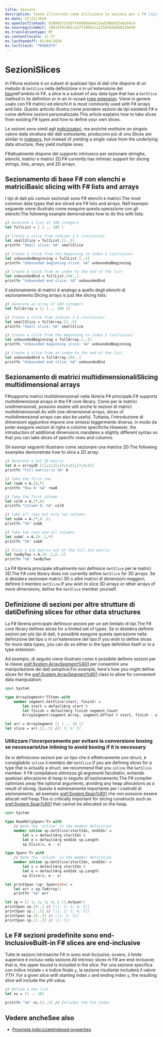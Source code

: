 ```yaml
---
title: Sezioni
description: Viene illustrato come utilizzare le sezioni per i F# tipi di dati esistenti e come definire sezioni personalizzate per altri tipi di dati.
ms.date: 12/23/2019
ms.openlocfilehash: 928005f2c63ffe099bb64e11ed29bb625e0a54c6
ms.sourcegitcommit: 19014f9c081ca2ff19652ca12503828db8239d48
ms.translationtype: MT
ms.contentlocale: it-IT
ms.lasthandoff: 02/04/2020
ms.locfileid: "76980379"
---
```

# <a name="slices"></a><span data-ttu-id="faf25-103">Sezioni</span><span class="sxs-lookup"><span data-stu-id="faf25-103">Slices</span></span>

<span data-ttu-id="faf25-104">In F#una sezione è un subset di qualsiasi tipo di dati che dispone di un metodo di `GetSlice` nella definizione o in un'estensione del [tipo](type-extensions.md)nell'ambito.</span><span class="sxs-lookup"><span data-stu-id="faf25-104">In F#, a slice is a subset of any data type that has a `GetSlice` method in its definition or in an in-scope [type extension](type-extensions.md).</span></span> <span data-ttu-id="faf25-105">Viene in genere usato con F# matrici ed elenchi.</span><span class="sxs-lookup"><span data-stu-id="faf25-105">It is most commonly used with F# arrays and lists.</span></span> <span data-ttu-id="faf25-106">Questo articolo illustra come prendere sezioni da tipi esistenti F# e come definire sezioni personalizzate.</span><span class="sxs-lookup"><span data-stu-id="faf25-106">This article explains how to take slices from existing F# types and how to define your own slices.</span></span>

<span data-ttu-id="faf25-107">Le sezioni sono simili agli [indicizzatori](./members/indexed-properties.md), ma anziché restituire un singolo valore dalla struttura dei dati sottostante, producono più di uno.</span><span class="sxs-lookup"><span data-stu-id="faf25-107">Slices are similar to [indexers](./members/indexed-properties.md), but instead of yielding a single value from the underlying data structure, they yield multiple ones.</span></span>

<span data-ttu-id="faf25-108">F#attualmente dispone del supporto intrinseco per sezionare stringhe, elenchi, matrici e matrici 2D.</span><span class="sxs-lookup"><span data-stu-id="faf25-108">F# currently has intrinsic support for slicing strings, lists, arrays, and 2D arrays.</span></span>

## <a name="basic-slicing-with-f-lists-and-arrays"></a><span data-ttu-id="faf25-109">Sezionamento di base F# con elenchi e matrici</span><span class="sxs-lookup"><span data-stu-id="faf25-109">Basic slicing with F# lists and arrays</span></span>

<span data-ttu-id="faf25-110">I tipi di dati più comuni sezionati sono F# elenchi e matrici.</span><span class="sxs-lookup"><span data-stu-id="faf25-110">The most common data types that are sliced are F# lists and arrays.</span></span> <span data-ttu-id="faf25-111">Nell'esempio seguente viene illustrato come eseguire questa operazione con gli elenchi:</span><span class="sxs-lookup"><span data-stu-id="faf25-111">The following example demonstrates how to do this with lists:</span></span>

```fsharp
// Generate a list of 100 integers
let fullList = [ 1 .. 100 ]

// Create a slice from indices 1-5 (inclusive)
let smallSlice = fullList.[1..5]
printfn "Small slice: %A" smallSlice

// Create a slice from the beginning to index 5 (inclusive)
let unboundedBeginning = fullList.[..5]
printfn "Unbounded beginning slice: %A" unboundedBeginning

// Create a slice from an index to the end of the list
let unboundedEnd = fullList.[94..]
printfn "Unbounded end slice: %A" unboundedEnd
```

<span data-ttu-id="faf25-112">Il sezionamento di matrici è analogo a quello degli elenchi di sezionamento:</span><span class="sxs-lookup"><span data-stu-id="faf25-112">Slicing arrays is just like slicing lists:</span></span>

```fsharp
// Generate an array of 100 integers
let fullArray = [| 1 .. 100 |]

// Create a slice from indices 1-5 (inclusive)
let smallSlice = fullArray.[1..5]
printfn "Small slice: %A" smallSlice

// Create a slice from the beginning to index 5 (inclusive)
let unboundedBeginning = fullArray.[..5]
printfn "Unbounded beginning slice: %A" unboundedBeginning

// Create a slice from an index to the end of the list
let unboundedEnd = fullArray.[94..]
printfn "Unbounded end slice: %A" unboundedEnd
```

## <a name="slicing-multidimensional-arrays"></a><span data-ttu-id="faf25-113">Sezionamento di matrici multidimensionali</span><span class="sxs-lookup"><span data-stu-id="faf25-113">Slicing multidimensional arrays</span></span>

<span data-ttu-id="faf25-114">F#supporta matrici multidimensionali nella libreria F# principale.</span><span class="sxs-lookup"><span data-stu-id="faf25-114">F# supports multidimensional arrays in the F# core library.</span></span> <span data-ttu-id="faf25-115">Come per le matrici unidimensionali, possono essere utili anche le sezioni di matrici multidimensionali.</span><span class="sxs-lookup"><span data-stu-id="faf25-115">As with one-dimensional arrays, slices of multidimensional arrays can also be useful.</span></span> <span data-ttu-id="faf25-116">Tuttavia, l'introduzione di dimensioni aggiuntive impone una sintassi leggermente diversa, in modo da poter eseguire sezioni di righe e colonne specifiche.</span><span class="sxs-lookup"><span data-stu-id="faf25-116">However, the introduction of additional dimensions mandates a slightly different syntax so that you can take slices of specific rows and columns.</span></span>

<span data-ttu-id="faf25-117">Gli esempi seguenti illustrano come sezionare una matrice 2D:</span><span class="sxs-lookup"><span data-stu-id="faf25-117">The following examples demonstrate how to slice a 2D array:</span></span>

```fsharp
// Generate a 3x3 2D matrix
let A = array2D [[1;2;3];[4;5;6];[7;8;9]]
printfn "Full matrix:\n %A" A

// Take the first row
let row0 = A.[0,*]
printfn "Row 0: %A" row0

// Take the first column
let col0 = A.[*,0]
printfn "Column 0: %A" col0

// Take all rows but only two columns
let subA = A.[*,0..1]
printfn "%A" subA

// Take two rows and all columns
let subA' = A.[0..1,*]
printfn "%A" subA'

// Slice a 2x2 matrix out of the full 3x3 matrix
let twoByTwo = A.[0..1,0..1]
printfn "%A" twoByTwo
```

<span data-ttu-id="faf25-118">La F# libreria principale attualmente non definisce `GetSlice` per le matrici 3D.</span><span class="sxs-lookup"><span data-stu-id="faf25-118">The F# core library does not currently define `GetSlice` for 3D arrays.</span></span> <span data-ttu-id="faf25-119">Se si desidera sezionare matrici 3D o altre matrici di dimensioni maggiori, definire il membro `GetSlice`.</span><span class="sxs-lookup"><span data-stu-id="faf25-119">If you wish to slice 3D arrays or other arrays of more dimensions, define the `GetSlice` member yourself.</span></span>

## <a name="defining-slices-for-other-data-structures"></a><span data-ttu-id="faf25-120">Definizione di sezioni per altre strutture di dati</span><span class="sxs-lookup"><span data-stu-id="faf25-120">Defining slices for other data structures</span></span>

<span data-ttu-id="faf25-121">La F# libreria principale definisce sezioni per un set limitato di tipi.</span><span class="sxs-lookup"><span data-stu-id="faf25-121">The F# core library defines slices for a limited set of types.</span></span> <span data-ttu-id="faf25-122">Se si desidera definire sezioni per più tipi di dati, è possibile eseguire questa operazione nella definizione del tipo o in un'estensione del tipo.</span><span class="sxs-lookup"><span data-stu-id="faf25-122">If you wish to define slices for more data types, you can do so either in the type definition itself or in a type extension.</span></span>

<span data-ttu-id="faf25-123">Ad esempio, di seguito viene illustrato come è possibile definire sezioni per la classe <xref:System.ArraySegment%601> per consentire una manipolazione dei dati semplice:</span><span class="sxs-lookup"><span data-stu-id="faf25-123">For example, here's how you might define slices for the <xref:System.ArraySegment%601> class to allow for convenient data manipulation:</span></span>

```fsharp
open System

type ArraySegment<'TItem> with
    member segment.GetSlice(start, finish) =
        let start = defaultArg start 0
        let finish = defaultArg finish segment.Count
        ArraySegment(segment.Array, segment.Offset + start, finish - start)

let arr = ArraySegment [| 1 .. 10 |]
let slice = arr.[2..5] //[ 3; 4; 5]
```

### <a name="use-inlining-to-avoid-boxing-if-it-is-necessary"></a><span data-ttu-id="faf25-124">Utilizzare l'incorporamento per evitare la conversione boxing se necessario</span><span class="sxs-lookup"><span data-stu-id="faf25-124">Use inlining to avoid boxing if it is necessary</span></span>

<span data-ttu-id="faf25-125">Se si definiscono sezioni per un tipo che è effettivamente uno struct, è consigliabile `inline` il membro del `GetSlice`.</span><span class="sxs-lookup"><span data-stu-id="faf25-125">If you are defining slices for a type that is actually a struct, we recommend that you `inline` the `GetSlice` member.</span></span> <span data-ttu-id="faf25-126">Il F# compilatore ottimizza gli argomenti facoltativi, evitando qualsiasi allocazione di heap in seguito all'sezionamento.</span><span class="sxs-lookup"><span data-stu-id="faf25-126">The F# compiler optimizes away the optional arguments, avoiding any heap allocations as a result of slicing.</span></span> <span data-ttu-id="faf25-127">Questo è estremamente importante per i costrutti di sezionamento, ad esempio <xref:System.Span%601> che non possono essere allocati nell'heap.</span><span class="sxs-lookup"><span data-stu-id="faf25-127">This is critically important for slicing constructs such as <xref:System.Span%601> that cannot be allocated on the heap.</span></span>

```fsharp
open System

type ReadOnlySpan<'T> with
    // Note the 'inline' in the member definition
    member inline sp.GetSlice(startIdx, endIdx) =
        let s = defaultArg startIdx 0
        let e = defaultArg endIdx sp.Length
        sp.Slice(s, e - s)

type Span<'T> with
    // Note the 'inline' in the member definition
    member inline sp.GetSlice(startIdx, endIdx) =
        let s = defaultArg startIdx 0
        let e = defaultArg endIdx sp.Length
        sp.Slice(s, e - s)

let printSpan (sp: Span<int>) =
    let arr = sp.ToArray()
    printfn "%A" arr

let sp = [| 1; 2; 3; 4; 5 |].AsSpan()
printSpan sp.[0..] // [|1; 2; 3; 4; 5|]
printSpan sp.[..5] // [|1; 2; 3; 4; 5|]
printSpan sp.[0..3] // [|1; 2; 3|]
printSpan sp.[1..3] // |2; 3|]
```

## <a name="built-in-f-slices-are-end-inclusive"></a><span data-ttu-id="faf25-128">Le F# sezioni predefinite sono end-Inclusive</span><span class="sxs-lookup"><span data-stu-id="faf25-128">Built-in F# slices are end-inclusive</span></span>

<span data-ttu-id="faf25-129">Tutte le sezioni intrinseche F# in sono end-Inclusive; ovvero, il limite superiore è incluso nella sezione.</span><span class="sxs-lookup"><span data-stu-id="faf25-129">All intrinsic slices in F# are end-inclusive; that is, the upper bound is included in the slice.</span></span> <span data-ttu-id="faf25-130">Per una sezione specifica con indice iniziale `x` e indice finale `y`, la sezione risultante includerà il valore *YTH* .</span><span class="sxs-lookup"><span data-stu-id="faf25-130">For a given slice with starting index `x` and ending index `y`, the resulting slice will include the *yth* value.</span></span>

```fsharp
// Define a new list
let xs = [1 .. 10]

printfn "%A" xs.[2..5] // Includes the 5th index
```

## <a name="see-also"></a><span data-ttu-id="faf25-131">Vedere anche</span><span class="sxs-lookup"><span data-stu-id="faf25-131">See also</span></span>

- [<span data-ttu-id="faf25-132">Proprietà indicizzate</span><span class="sxs-lookup"><span data-stu-id="faf25-132">Indexed properties</span></span>](./members/indexed-properties.md)
